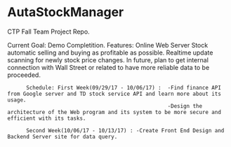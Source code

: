 # AutaStockManager
CTP Fall Team Project Repo.

Current Goal: Demo Completition. 
Features: Online Web Server Stock automatic selling and buying as profitable as possible. Realtime update scanning for newly stock price 
          changes. In future, plan to get internal connection with Wall Street or related to have more reliable data to be proceeded.
          
          Schedule: First Week(09/29/17 - 10/06/17) :  -Find finance API from Google server and TD stock service API and learn more about its usage.
                                                       -Design the architecture of the Web program and its system to be more secure and efficient with its tasks.
                                              
          Second Week(10/06/17 - 10/13/17) : -Create Front End Design and Backend Server site for data query.
